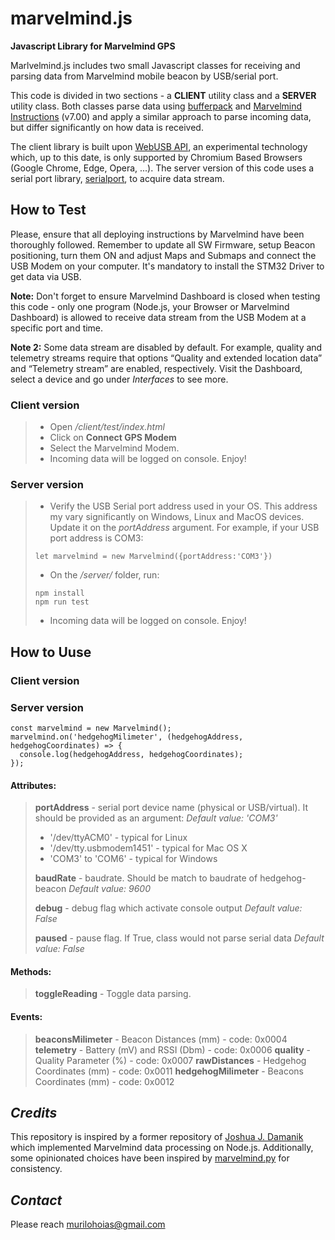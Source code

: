 # marvelmind.js

**Javascript Library for Marvelmind GPS**

Marlvelmind.js includes two small Javascript classes for receiving and parsing data from Marvelmind mobile beacon by USB/serial port.

This code is divided in two sections - a **CLIENT** utility class and a **SERVER** utility class. Both classes parse data using [bufferpack](https://www.npmjs.com/package/bufferpack) and [Marvelmind Instructions](https://marvelmind.com/pics/marvelmind_interfaces.pdf) (v7.00) and apply a similar approach to parse incoming data, but differ significantly on how data is received.

The client library is built upon [WebUSB API](https://developer.mozilla.org/en-US/docs/Web/API/WebUSB_API), an experimental technology which, up to this date, is only supported by Chromium Based Browsers (Google Chrome, Edge, Opera, ...). The server version of this code uses a serial port library, [serialport](https://www.npmjs.com/package/serialport), to acquire data stream.

## How to Test

Please, ensure that all deploying instructions by Marvelmind have been thoroughly followed. Remember to update all SW Firmware, setup Beacon positioning, turn them ON and adjust Maps and Submaps and connect the USB Modem on your computer. It's mandatory to install the STM32 Driver to get data via USB.

**Note:** Don't forget to ensure Marvelmind Dashboard is closed when testing this code - only one program (Node.js, your Browser or Marvelmind Dashboard) is allowed to receive data stream from the USB Modem at a specific port and time.

**Note 2:** Some data stream are disabled by default. For example, quality and telemetry streams require that options “Quality and extended location data” and “Telemetry stream” are enabled, respectively. Visit the Dashboard, select a device and go under _Interfaces_ to see more.

### Client version

> - Open _/client/test/index.html_
> - Click on **Connect GPS Modem**
> - Select the Marvelmind Modem.
> - Incoming data will be logged on console. Enjoy!

### Server version

> - Verify the USB Serial port address used in your OS. This address my vary significantly on Windows, Linux and MacOS devices. Update it on the _portAddress_ argument. For example, if your USB port address is COM3:
>
> ```
> let marvelmind = new Marvelmind({portAddress:'COM3'})
> ```
>
> - On the _/server/_ folder, run:
>
> ```
> npm install
> npm run test
> ```
>
> - Incoming data will be logged on console. Enjoy!

## How to Uuse

### Client version

### Server version

```
const marvelmind = new Marvelmind();
marvelmind.on('hedgehogMilimeter', (hedgehogAddress, hedgehogCoordinates) => {
  console.log(hedgehogAddress, hedgehogCoordinates);
});
```

#### Attributes:

> **portAddress** - serial port device name (physical or USB/virtual). It should be provided as an argument:
> _Default value: 'COM3'_
>
> - '/dev/ttyACM0' - typical for Linux
> - '/dev/tty.usbmodem1451' - typical for Mac OS X
> - 'COM3' to 'COM6' - typical for Windows
>
> **baudRate** - baudrate. Should be match to baudrate of hedgehog-beacon
> _Default value: 9600_
>
> **debug** - debug flag which activate console output
> _Default value: False_
>
> **paused** - pause flag. If True, class would not parse serial data
> _Default value: False_

#### Methods:

> **toggleReading** - Toggle data parsing.

#### Events:

> **beaconsMilimeter** - Beacon Distances (mm) - code: 0x0004
> **telemetry** - Battery (mV) and RSSI (Dbm) - code: 0x0006
> **quality** - Quality Parameter (%) - code: 0x0007
> **rawDistances** - Hedgehog Coordinates (mm) - code: 0x0011
> **hedgehogMilimeter** - Beacons Coordinates (mm) - code: 0x0012

## _Credits_

This repository is inspired by a former repository of [Joshua J. Damanik](https://github.com/joshuadamanik/) which implemented Marvelmind data processing on Node.js. Additionally, some opinionated choices have been inspired by [marvelmind.py](https://github.com/MarvelmindRobotics/marvelmind.py) for consistency.

## _Contact_

Please reach murilohoias@gmail.com

